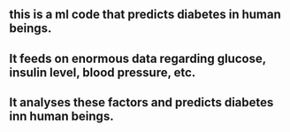 ## this is a ml code that predicts diabetes in human beings.
## It feeds on enormous data regarding glucose, insulin level, blood pressure, etc.
## It analyses these factors and predicts diabetes inn human beings.
